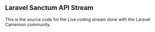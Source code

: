 ## Laravel Sanctum API Stream 


This is the source code for the Live coding stream done with the Laravel Cameroon community.

